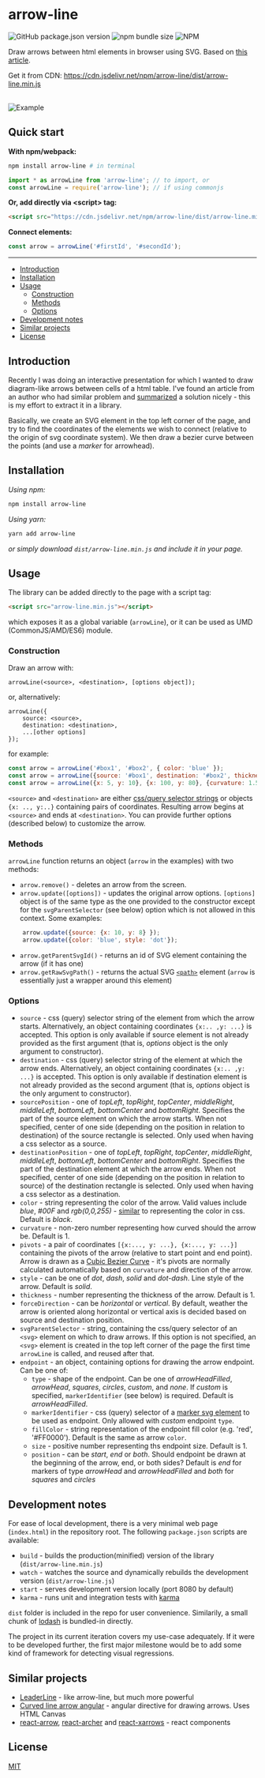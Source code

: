 # arrow-line
![GitHub package.json version](https://img.shields.io/github/package-json/v/stanko-arbutina/arrow-line?style=plastic)
![npm bundle size](https://img.shields.io/bundlephobia/minzip/arrow-line?style=plastic)
![NPM](https://img.shields.io/npm/l/arrow-line?style=plastic)

Draw arrows between html elements in browser using SVG. Based on [this article](https://www.beyondjava.net/how-to-connect-html-elements-with-an-arrow-using-svg). 

Get it from CDN: https://cdn.jsdelivr.net/npm/arrow-line/dist/arrow-line.min.js

\
![Example](https://raw.githubusercontent.com/stanko-arbutina/arrow-line/master/example-screenshot.png)

## Quick start

__With npm/webpack:__

```bash
npm install arrow-line # in terminal
```

```javascript
import * as arrowLine from 'arrow-line'; // to import, or
const arrowLine = require('arrow-line'); // if using commonjs
```

__Or, add directly via \<script> tag:__

```html
<script src="https://cdn.jsdelivr.net/npm/arrow-line/dist/arrow-line.min.js">
```    

__Connect elements:__

```javascript
const arrow = arrowLine('#firstId', '#secondId');
```
___

+ [Introduction](#introduction)
+ [Installation](#installation)
+ [Usage](#usage)
    + [Construction](#construction)
    + [Methods](#methods)
    + [Options](#options)
+ [Development notes](#development-notes)
+ [Similar projects](#similar-projects)
+ [License](#license)


## Introduction

Recently I was doing an interactive presentation for which I wanted to draw diagram-like arrows 
between cells of a html table.  I've found an article from an author who had similar problem
and [summarized](https://www.beyondjava.net/how-to-connect-html-elements-with-an-arrow-using-svg) a 
solution nicely -  this is my effort to extract it in a library.

Basically, we create an SVG element in the top left corner of the page, and try to find the coordinates of the elements we wish to connect (relative to the origin of svg coordinate system). We then draw a bezier curve between the points (and use a _marker_ for arrowhead).

## Installation

_Using npm:_ 

```bash        
npm install arrow-line 
```

_Using yarn:_ 

```bash        
yarn add arrow-line
```

_or simply download `dist/arrow-line.min.js` and include it in your page._


## Usage

The library can be added directly to the page with a script tag:

```html
<script src="arrow-line.min.js"></script>    
```
which exposes it as a global variable (`arrowLine`), or it can be used as UMD (CommonJS/AMD/ES6) module.

### Construction

Draw an arrow with:

```
arrowLine(<source>, <destination>, [options object]);
```

or, alternatively:    

```    
arrowLine({
    source: <source>,
    destination: <destination>,
    ...[other options]
});
```
 

for example:

```javascript    
const arrow = arrowLine('#box1', '#box2', { color: 'blue' });
const arrow = arrowLine({source: '#box1', destination: '#box2', thickness: 3, style: 'dot'});
const arrow = arrowLine({x: 5, y: 10}, {x: 100, y: 80}, {curvature: 1.5, endpoint: {type: 'squares' }});
```

`<source>` and `<destination>` are either [css/query selector strings](https://developer.mozilla.org/en-US/docs/Web/API/Document/querySelector) or objects `{x: .., y:..}` containing pairs of coordinates. Resulting arrow begins at `<source>` and ends at `<destination>`. You can provide further options (described below) to customize the arrow.

### Methods

`arrowLine` function returns an object (`arrow` in the examples) with two methods:

+ `arrow.remove()` - deletes an arrow from the screen.
+ `arrow.update([options])` - updates the original arrow options. `[options]` object is of the same type as the one provided to the constructor except for the `svgParentSelector` (see below) option which is not allowed in this context. Some examples:

```javascript    
    arrow.update({source: {x: 10, y: 8} });
    arrow.update({color: 'blue', style: 'dot'});
```

+ `arrow.getParentSvgId()` - returns an id of SVG element containing the arrow (if it has one)
+ `arrow.getRawSvgPath()` - returns the actual SVG [`<path>`](https://developer.mozilla.org/en-US/docs/Web/SVG/Element/path) element (`arrow` is essentially just a wrapper around this element)   
    
    
### Options

+ `source` - css (query) selector string of the element from which the arrow starts. Alternatively, an object containing coordinates `{x:.. ,y: ...}` is accepted. 
This option is only available if source element is not already provided as the first argument (that is, _options_ object is the only argument to constructor).
+ `destination` - css (query) selector string of the element at which the arrow ends. Alternatively, an object containing coordinates `{x:.. ,y: ...}` is accepted. 
This option is only available if destination element is not already provided as the second argument (that is, _options_ object is the only argument to constructor).
+ `sourcePosition` - one of _topLeft_, _topRight_, _topCenter_, _middleRight_, _middleLeft_, _bottomLeft_, _bottomCenter_  and _bottomRight_. Specifies the part of the source element on which the arrow starts. When not specified, center of one side (depending on the position in relation to destination) of the source rectangle is selected. Only used when having a css selector as a source.
+ `destinationPosition` - one of _topLeft_, _topRight_, _topCenter_, _middleRight_, _middleLeft_, _bottomLeft_, _bottomCenter_  and _bottomRight_. Specifies the part of the destination element at which the arrow ends. When not specified, center of one side (depending on the position in relation to source) of the destination rectangle is selected. Only used when having a css selector as a destination.
+ `color` - string representing the color of the arrow. Valid values include _blue_, _#00F_ and _rgb(0,0,255)_ - [similar](https://css-tricks.com/almanac/properties/s/stroke/#values) to representing the color in css. Default is _black_.  
+ `curvature` - non-zero number representing how curved should the arrow be. Default is 1. 
+ `pivots` - a pair of coordinates `[{x:..., y: ...}, {x:..., y: ...}]` containing the pivots of the arrow (relative to start point and end point). Arrow is drawn as a [Cubic Bezier Curve](https://en.wikipedia.org/wiki/B%C3%A9zier_curve#Cubic_B%C3%A9zier_curves) - it's pivots are normally calculated automatically based on `curvature` and direction of the arrow.
+ `style` - can be one of _dot_, _dash_, _solid_ and _dot-dash_. Line style of the arrow. Default is _solid_.
+ `thickness` - number representing the thickness of the arrow. Default is 1.
+ `forceDirection` - can be _horizontal_ or _vertical_. By default, weather the arrow is oriented along horizontal or vertical axis is decided based on source and destination position.
+ `svgParentSelector` - string, containing the css/query selector of an `<svg>` element on which to draw arrows. If this option is not specified, an `<svg>` element is created in the top left corner of the page the first time `arrowLine` is called, and reused after that. 
+ `endpoint` - an object, containing options for drawing the arrow endpoint. Can be one of:    
    + `type` - shape of the endpoint. Can be one of _arrowHeadFilled_, _arrowHead_, _squares_, _circles_, _custom_, and _none_. If _custom_ is specified, `markerIdentifier` (see below) is required. Default is _arrowHeadFilled_. 
    + `markerIdentifier` - css (query) selector of a [marker svg element](https://developer.mozilla.org/en-US/docs/Web/SVG/Element/marker) to be used as endpoint. Only allowed with _custom_ endpoint `type`.
    + `fillColor` - string representation of the endpoint fill color (e.g. 'red', '#FF0000'). Default is the same as arrow `color`.
    + `size` - positive number representing ths endpoint size. Default is 1. 
    + `position` - can be _start_, _end_ or _both_. Should endpoint be drawn at the beginning of the arrow, end, or both sides? Default is _end_ for markers of type _arrowHead_ and _arrowHeadFilled_ and _both_ for _squares_ and _circles_ 

## Development notes

For ease of local development, there is a very minimal web page (`index.html`) in the repository root. The following `package.json` scripts are available:

- `build` - builds the production(minified) version of the library (`dist/arrow-line.min.js`)
- `watch` - watches the source and dynamically rebuilds the development version (`dist/arrow-line.js`)
- `start` - serves development version locally (port 8080 by default)
- `karma` - runs unit and integration tests with [karma](https://karma-runner.github.io/latest/index.html)   

`dist` folder is included in the repo for user convenience. Similarily, a small chunk of [lodash](https://lodash.com/) is bundled-in directly. 

The project in its current iteration covers my use-case adequately. If it were to be developed further, the first major milestone would be to add some kind of framework for detecting visual regressions.

## Similar projects

- [LeaderLine](https://anseki.github.io/leader-line/) - like arrow-line, but much more powerful
- [Curved line arrow angular](https://github.com/MelekDamak/curved-line-arrow-angular) - angular directive for drawing arrows. Uses HTML Canvas
- [react-arrow](https://github.com/jcoreio/react-arrow), [react-archer](https://github.com/pierpo/react-archer) and [react-xarrows](https://github.com/Eliav2/react-xarrows) - react components

## License

[MIT](LICENSE)


